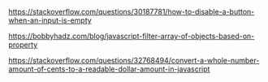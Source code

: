 https://stackoverflow.com/questions/30187781/how-to-disable-a-button-when-an-input-is-empty

https://bobbyhadz.com/blog/javascript-filter-array-of-objects-based-on-property

https://stackoverflow.com/questions/32768494/convert-a-whole-number-amount-of-cents-to-a-readable-dollar-amount-in-javascript
